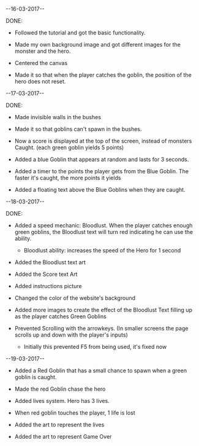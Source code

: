 --16-03-2017--

DONE:

- Followed the tutorial and got the basic functionality.

- Made my own background image and got different images for the monster and the hero.

- Centered the canvas

- Made it so that when the player catches the goblin, the position of the hero does not reset.

--17-03-2017--

DONE:

- Made invisible walls in the bushes

- Made it so that goblins can't spawn in the bushes.

- Now a score is displayed at the top of the screen, instead of monsters Caught. (each green goblin yields 5 points)

- Added a blue Goblin that appears at random and lasts for 3 seconds.

- Added a timer to the points the player gets from the Blue Goblin. The faster it's caught, the more points it yields

- Added a floating text above the Blue Goblins when they are caught.


--18-03-2017--

DONE:

- Added a speed mechanic: Bloodlust. When the player catches enough green goblins, the Bloodlust text will turn red indicating he can use the ability.

	- Bloodlust ability: increases the speed of the Hero for 1 	second

- Added the Bloodlust text art

- Added the Score text Art

- Added instructions picture

- Changed the color of the website's background

- Added more images to create the effect of the Bloodlust Text filling up as the player catches Green Goblins

- Prevented Scrolling with the arrowkeys. (In smaller screens the page scrolls up and down with the player's inputs)
	- Initially this prevented F5 from being used, it's fixed 	now

--19-03-2017--

- Added a Red Goblin that has a small chance to spawn when a green goblin is caught.

- Made the red Goblin chase the hero

- Added lives system. Hero has 3 lives. 

- When red goblin touches the player, 1 life is lost

- Added the art to represent the lives

- Added the art to represent Game Over